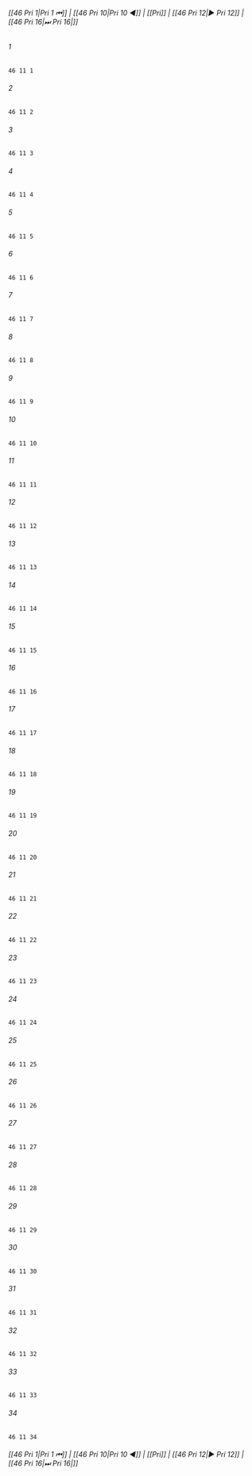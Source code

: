 
###### [[46 Pri 1|Pri 1 ⏮]] | [[46 Pri 10|Pri 10 ◀]] | [[Pri]] | [[46 Pri 12|▶ Pri 12]] | [[46 Pri 16|⏭ Pri 16|]]

###### 1
``` verse
46 11 1 
```
###### 2
``` verse
46 11 2 
```
###### 3
``` verse
46 11 3 
```
###### 4
``` verse
46 11 4 
```
###### 5
``` verse
46 11 5 
```
###### 6
``` verse
46 11 6 
```
###### 7
``` verse
46 11 7 
```
###### 8
``` verse
46 11 8 
```
###### 9
``` verse
46 11 9 
```
###### 10
``` verse
46 11 10 
```
###### 11
``` verse
46 11 11 
```
###### 12
``` verse
46 11 12 
```
###### 13
``` verse
46 11 13 
```
###### 14
``` verse
46 11 14 
```
###### 15
``` verse
46 11 15 
```
###### 16
``` verse
46 11 16 
```
###### 17
``` verse
46 11 17 
```
###### 18
``` verse
46 11 18 
```
###### 19
``` verse
46 11 19 
```
###### 20
``` verse
46 11 20 
```
###### 21
``` verse
46 11 21 
```
###### 22
``` verse
46 11 22 
```
###### 23
``` verse
46 11 23 
```
###### 24
``` verse
46 11 24 
```
###### 25
``` verse
46 11 25 
```
###### 26
``` verse
46 11 26 
```
###### 27
``` verse
46 11 27 
```
###### 28
``` verse
46 11 28 
```
###### 29
``` verse
46 11 29 
```
###### 30
``` verse
46 11 30 
```
###### 31
``` verse
46 11 31 
```
###### 32
``` verse
46 11 32 
```
###### 33
``` verse
46 11 33 
```
###### 34
``` verse
46 11 34 
```

###### [[46 Pri 1|Pri 1 ⏮]] | [[46 Pri 10|Pri 10 ◀]] | [[Pri]] | [[46 Pri 12|▶ Pri 12]] | [[46 Pri 16|⏭ Pri 16|]]

